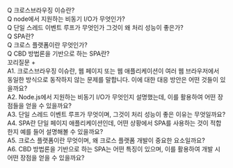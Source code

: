 Q 크로스브라우징 이슈란?  
Q node에서 지원하는 비동기 I/O가 무엇인가?  
Q 단일 스레드 이벤트 루프가 무엇인가 그것이 왜 처리 성능이 좋은가?  
Q SPA란?  
Q 크로스 플랫폼이란 무엇인가?  
Q CBD 방법론을 기반으로 하는 SPA란?  
꼬리질문 +   
A1. 크로스브라우징 이슈란, 웹 페이지 또는 웹 애플리케이션이 여러 웹 브라우저에서 동일한 방식으로 동작하지 않는 문제를 말합니다. 이에 대한 대응 방안은 어떤 것들이 있을까요?  
A2. Node.js에서 지원하는 비동기 I/O가 무엇인지 설명했는데, 이를 활용하여 어떤 장점들을 얻을 수 있을까요?  
A3. 단일 스레드 이벤트 루프가 무엇이며, 그것이 처리 성능이 좋은 이유는 무엇일까요?  
A4. SPA란 단일 페이지 애플리케이션인데, 어떤 상황에서 SPA를 사용하는 것이 적합한지 예를 들어 설명해볼 수 있을까요?  
A5. 크로스 플랫폼이란 무엇이며, 왜 크로스 플랫폼 개발이 중요한 요소일까요?  
A6. CBD 방법론을 기반으로 하는 SPA는 어떤 특징이 있으며, 이를 활용하여 개발 시 어떤 장점을 얻을 수 있을까요?  
